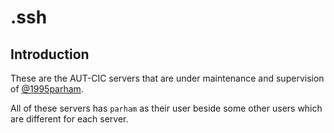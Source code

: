 # .ssh

## Introduction

These are the AUT-CIC servers that are under maintenance and supervision
of [@1995parham](https://github.com/1995parham/).

All of these servers has `parham` as their user beside some other users
which are different for each server.
